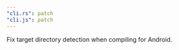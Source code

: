 ```yaml
---
"cli.rs": patch
"cli.js": patch
---
```


Fix target directory detection when compiling for Android.
